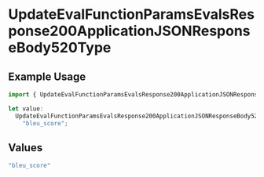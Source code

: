 # UpdateEvalFunctionParamsEvalsResponse200ApplicationJSONResponseBody520Type

## Example Usage

```typescript
import { UpdateEvalFunctionParamsEvalsResponse200ApplicationJSONResponseBody520Type } from "@orq-ai/node/models/operations";

let value:
  UpdateEvalFunctionParamsEvalsResponse200ApplicationJSONResponseBody520Type =
    "bleu_score";
```

## Values

```typescript
"bleu_score"
```